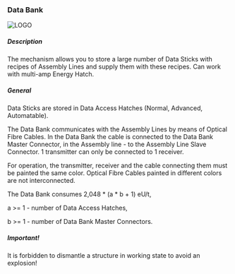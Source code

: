 ### Data Bank

![LOGO](https://cdn.discordapp.com/attachments/916393114166525974/916693113970499634/DB.png)

##### Description

The mechanism allows you to store a large number of Data Sticks with recipes of Assembly Lines and supply them with these recipes. Can work with multi-amp Energy Hatch.

##### General

Data Sticks are stored in Data Access Hatches (Normal, Advanced, Automatable).

The Data Bank communicates with the Assembly Lines by means of Optical Fibre Cables. In the Data Bank the cable is connected to the Data Bank Master Connector, in the Assembly line - to the Assembly Line Slave Connector. 1 transmitter can only be connected to 1 receiver.

For operation, the transmitter, receiver and the cable connecting them must be painted the same color. Optical Fibre Cables painted in different colors are not interconnected.

The Data Bank consumes 2,048 * (a * b + 1) eU/t,

a >= 1 - number of Data Access Hatches,

b >= 1 - number of Data Bank Master Connectors.

##### Important!

It is forbidden to dismantle a structure in working state to avoid an explosion!
